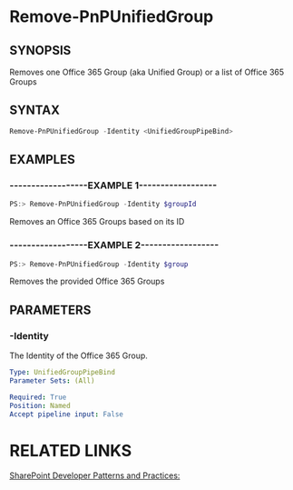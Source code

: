 # Remove-PnPUnifiedGroup

## SYNOPSIS
Removes one Office 365 Group (aka Unified Group) or a list of Office 365 Groups

## SYNTAX 

```powershell
Remove-PnPUnifiedGroup -Identity <UnifiedGroupPipeBind>
```


## EXAMPLES

### ------------------EXAMPLE 1------------------
```powershell
PS:> Remove-PnPUnifiedGroup -Identity $groupId
```

Removes an Office 365 Groups based on its ID

### ------------------EXAMPLE 2------------------
```powershell
PS:> Remove-PnPUnifiedGroup -Identity $group
```

Removes the provided Office 365 Groups

## PARAMETERS

### -Identity
The Identity of the Office 365 Group.

```yaml
Type: UnifiedGroupPipeBind
Parameter Sets: (All)

Required: True
Position: Named
Accept pipeline input: False
```

# RELATED LINKS

[SharePoint Developer Patterns and Practices:](http://aka.ms/sppnp)
